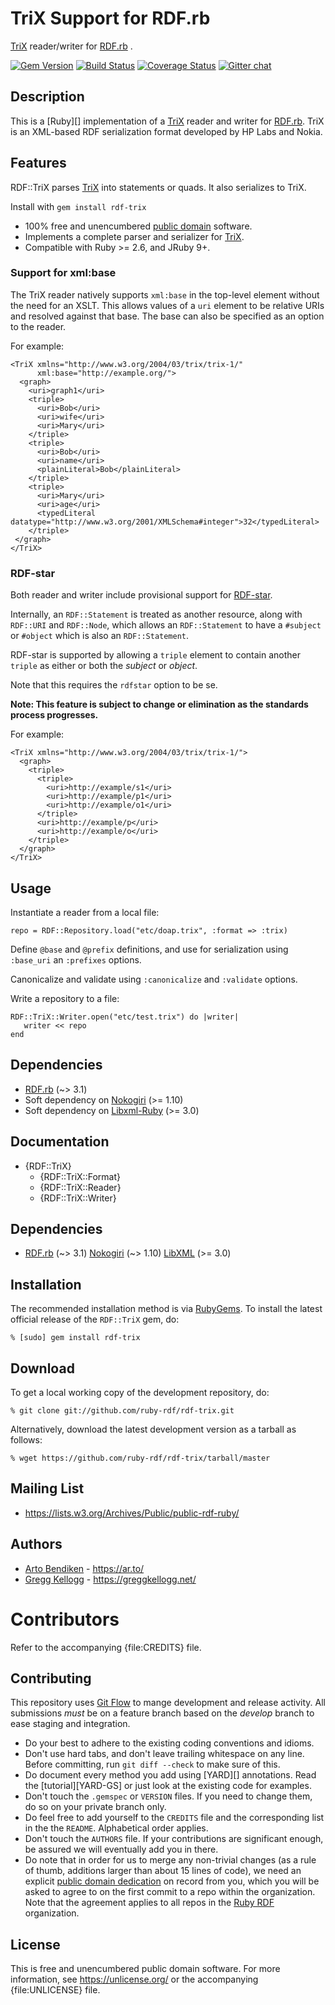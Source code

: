 # TriX Support for RDF.rb

[TriX][] reader/writer for [RDF.rb][RDF.rb] .

[![Gem Version](https://badge.fury.io/rb/rdf-trix.png)](https://badge.fury.io/rb/rdf-trix)
[![Build Status](https://github.com/ruby-rdf/rdf-trix/workflows/CI/badge.svg?branch=develop)](https://github.com/ruby-rdf/rdf-trix/actions?query=workflow%3ACI)
[![Coverage Status](https://coveralls.io/repos/ruby-rdf/rdf-trix/badge.svg?branch=develop)](https://coveralls.io/github/ruby-rdf/rdf-trix?branch=develop)
[![Gitter chat](https://badges.gitter.im/ruby-rdf/rdf.png)](https://gitter.im/ruby-rdf/rdf)

## Description
This is a [Ruby][] implementation of a [TriX][] reader and writer for [RDF.rb][]. TriX is an XML-based RDF serialization format developed by HP Labs and Nokia.

## Features
RDF::TriX parses [TriX][] into statements or quads. It also serializes to TriX.

Install with `gem install rdf-trix`

* 100% free and unencumbered [public domain](https://unlicense.org/) software.
* Implements a complete parser and serializer for [TriX][].
* Compatible with Ruby >= 2.6, and JRuby 9+.

### Support for xml:base

The TriX reader natively supports `xml:base` in the top-level element without the need for an XSLT. This allows values of a `uri` element to be relative URIs and resolved against that base. The base can also be specified as an option to the reader.

For example:

    <TriX xmlns="http://www.w3.org/2004/03/trix/trix-1/"
          xml:base="http://example.org/">
      <graph>
        <uri>graph1</uri>
        <triple>
          <uri>Bob</uri>
          <uri>wife</uri>
          <uri>Mary</uri>
        </triple>
        <triple>
          <uri>Bob</uri>
          <uri>name</uri>
          <plainLiteral>Bob</plainLiteral>
        </triple>
        <triple>
          <uri>Mary</uri>
          <uri>age</uri>
          <typedLiteral datatype="http://www.w3.org/2001/XMLSchema#integer">32</typedLiteral>
        </triple>
     </graph>
    </TriX>

### RDF-star

Both reader and writer include provisional support for [RDF-star][].

Internally, an `RDF::Statement` is treated as another resource, along with `RDF::URI` and `RDF::Node`, which allows an `RDF::Statement` to have a `#subject` or `#object` which is also an `RDF::Statement`.

RDF-star is supported by allowing a `triple` element to contain another `triple` as either or both the _subject_ or _object_.

Note that this requires the `rdfstar` option to be se.

**Note: This feature is subject to change or elimination as the standards process progresses.**

For example:

    <TriX xmlns="http://www.w3.org/2004/03/trix/trix-1/">
      <graph>
        <triple>
          <triple>
            <uri>http://example/s1</uri>
            <uri>http://example/p1</uri>
            <uri>http://example/o1</uri>
          </triple>
          <uri>http://example/p</uri>
          <uri>http://example/o</uri>
        </triple>
      </graph>
    </TriX>

## Usage
Instantiate a reader from a local file:

    repo = RDF::Repository.load("etc/doap.trix", :format => :trix)

Define `@base` and `@prefix` definitions, and use for serialization using `:base_uri` an `:prefixes` options.

Canonicalize and validate using `:canonicalize` and `:validate` options.

Write a repository to a file:

    RDF::TriX::Writer.open("etc/test.trix") do |writer|
       writer << repo
    end

## Dependencies
* [RDF.rb](https://rubygems.org/gems/rdf) (~> 3.1)
* Soft dependency on [Nokogiri](https://rubygems.org/gems/nokogiri) (>= 1.10)
* Soft dependency on [Libxml-Ruby](https://rubygems.org/gems/libxml-ruby) (>= 3.0)

## Documentation

* {RDF::TriX}
  * {RDF::TriX::Format}
  * {RDF::TriX::Reader}
  * {RDF::TriX::Writer}

## Dependencies

* [RDF.rb](https://rubygems.org/gems/rdf) (~> 3.1)
  [Nokogiri](https://rubygems.org/gems/nokogiri) (~> 1.10)
  [LibXML](https://rubygems.org/gems/libxml) (>= 3.0)

## Installation

The recommended installation method is via [RubyGems](https://rubygems.org/).
To install the latest official release of the `RDF::TriX` gem, do:

    % [sudo] gem install rdf-trix

## Download

To get a local working copy of the development repository, do:

    % git clone git://github.com/ruby-rdf/rdf-trix.git

Alternatively, download the latest development version as a tarball as
follows:

    % wget https://github.com/ruby-rdf/rdf-trix/tarball/master

## Mailing List

* <https://lists.w3.org/Archives/Public/public-rdf-ruby/>

## Authors

* [Arto Bendiken](https://github.com/artob) - <https://ar.to/>
* [Gregg Kellogg](https://github.com/gkellogg) - <https://greggkellogg.net/>

# Contributors

Refer to the accompanying {file:CREDITS} file.

## Contributing

This repository uses [Git Flow](https://github.com/nvie/gitflow) to mange development and release activity. All submissions _must_ be on a feature branch based on the _develop_ branch to ease staging and integration.

* Do your best to adhere to the existing coding conventions and idioms.
* Don't use hard tabs, and don't leave trailing whitespace on any line.
  Before committing, run `git diff --check` to make sure of this.
* Do document every method you add using [YARD][] annotations. Read the
  [tutorial][YARD-GS] or just look at the existing code for examples.
* Don't touch the `.gemspec` or `VERSION` files. If you need to change them,
  do so on your private branch only.
* Do feel free to add yourself to the `CREDITS` file and the
  corresponding list in the the `README`. Alphabetical order applies.
* Don't touch the `AUTHORS` file. If your contributions are significant
  enough, be assured we will eventually add you in there.
* Do note that in order for us to merge any non-trivial changes (as a rule
  of thumb, additions larger than about 15 lines of code), we need an
  explicit [public domain dedication][PDD] on record from you,
  which you will be asked to agree to on the first commit to a repo within the organization.
  Note that the agreement applies to all repos in the [Ruby RDF](https://github.com/ruby-rdf/) organization.

## License

This is free and unencumbered public domain software. For more information,
see <https://unlicense.org/> or the accompanying {file:UNLICENSE} file.

[RDF.rb]:   https://rubygems.org/gems/rdf/
[TriX]:     https://www.hpl.hp.com/techreports/2004/HPL-2004-56.html
[PDD]:              https://unlicense.org/#unlicensing-contributions
[RDF-star]:         https://w3c.github.io/rdf-star/rdf-star-cg-spec.html
